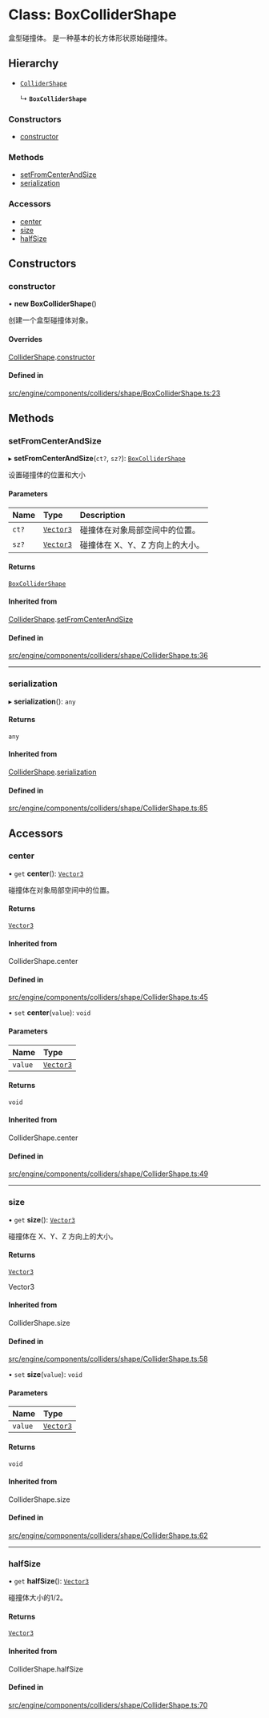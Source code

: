 # Class: BoxColliderShape

盒型碰撞体。
是一种基本的长方体形状原始碰撞体。

## Hierarchy

- [`ColliderShape`](ColliderShape.md)

  ↳ **`BoxColliderShape`**


### Constructors

- [constructor](BoxColliderShape.md#constructor)

### Methods

- [setFromCenterAndSize](BoxColliderShape.md#setfromcenterandsize)
- [serialization](BoxColliderShape.md#serialization)

### Accessors

- [center](BoxColliderShape.md#center)
- [size](BoxColliderShape.md#size)
- [halfSize](BoxColliderShape.md#halfsize)

## Constructors

### constructor

• **new BoxColliderShape**()

创建一个盒型碰撞体对象。

#### Overrides

[ColliderShape](ColliderShape.md).[constructor](ColliderShape.md#constructor)

#### Defined in

[src/engine/components/colliders/shape/BoxColliderShape.ts:23](https://github.com/Orillusion/orillusion/blob/main/src/engine/components/colliders/shape/BoxColliderShape.ts#L23)

## Methods

### setFromCenterAndSize

▸ **setFromCenterAndSize**(`ct?`, `sz?`): [`BoxColliderShape`](BoxColliderShape.md)

设置碰撞体的位置和大小

#### Parameters

| Name | Type | Description |
| :------ | :------ | :------ |
| `ct?` | [`Vector3`](Vector3.md) | 碰撞体在对象局部空间中的位置。 |
| `sz?` | [`Vector3`](Vector3.md) | 碰撞体在 X、Y、Z 方向上的大小。 |

#### Returns

[`BoxColliderShape`](BoxColliderShape.md)

#### Inherited from

[ColliderShape](ColliderShape.md).[setFromCenterAndSize](ColliderShape.md#setfromcenterandsize)

#### Defined in

[src/engine/components/colliders/shape/ColliderShape.ts:36](https://github.com/Orillusion/orillusion/blob/main/src/engine/components/colliders/shape/ColliderShape.ts#L36)

___

### serialization

▸ **serialization**(): `any`

#### Returns

`any`

#### Inherited from

[ColliderShape](ColliderShape.md).[serialization](ColliderShape.md#serialization)

#### Defined in

[src/engine/components/colliders/shape/ColliderShape.ts:85](https://github.com/Orillusion/orillusion/blob/main/src/engine/components/colliders/shape/ColliderShape.ts#L85)

## Accessors

### center

• `get` **center**(): [`Vector3`](Vector3.md)

碰撞体在对象局部空间中的位置。

#### Returns

[`Vector3`](Vector3.md)

#### Inherited from

ColliderShape.center

#### Defined in

[src/engine/components/colliders/shape/ColliderShape.ts:45](https://github.com/Orillusion/orillusion/blob/main/src/engine/components/colliders/shape/ColliderShape.ts#L45)

• `set` **center**(`value`): `void`

#### Parameters

| Name | Type |
| :------ | :------ |
| `value` | [`Vector3`](Vector3.md) |

#### Returns

`void`

#### Inherited from

ColliderShape.center

#### Defined in

[src/engine/components/colliders/shape/ColliderShape.ts:49](https://github.com/Orillusion/orillusion/blob/main/src/engine/components/colliders/shape/ColliderShape.ts#L49)

___

### size

• `get` **size**(): [`Vector3`](Vector3.md)

碰撞体在 X、Y、Z 方向上的大小。

#### Returns

[`Vector3`](Vector3.md)

Vector3

#### Inherited from

ColliderShape.size

#### Defined in

[src/engine/components/colliders/shape/ColliderShape.ts:58](https://github.com/Orillusion/orillusion/blob/main/src/engine/components/colliders/shape/ColliderShape.ts#L58)

• `set` **size**(`value`): `void`

#### Parameters

| Name | Type |
| :------ | :------ |
| `value` | [`Vector3`](Vector3.md) |

#### Returns

`void`

#### Inherited from

ColliderShape.size

#### Defined in

[src/engine/components/colliders/shape/ColliderShape.ts:62](https://github.com/Orillusion/orillusion/blob/main/src/engine/components/colliders/shape/ColliderShape.ts#L62)

___

### halfSize

• `get` **halfSize**(): [`Vector3`](Vector3.md)

碰撞体大小的1/2。

#### Returns

[`Vector3`](Vector3.md)

#### Inherited from

ColliderShape.halfSize

#### Defined in

[src/engine/components/colliders/shape/ColliderShape.ts:70](https://github.com/Orillusion/orillusion/blob/main/src/engine/components/colliders/shape/ColliderShape.ts#L70)
